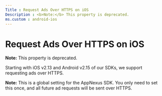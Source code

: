 ```yaml
---
Title : Request Ads Over HTTPS on iOS
Description : <b>Note:</b> This property is deprecated.
ms.custom : android-ios
---
```



# Request Ads Over HTTPS on iOS





<b>Note:</b> This property is deprecated.



  
Starting with iOS v2.13 and Android v2.15 of our SDKs, we support
requesting ads over HTTPS.



<b>Note:</b> This is a global setting for the
AppNexus SDK. You only need to set this once,
and all future ad requests will be sent over HTTPS.






